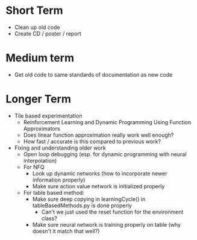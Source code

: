 # Short Term
* Clean up old code
* Create CD / poster / report

# Medium term
* Get old code to same standards of documentation as new code  

# Longer Term
* Tile based experimentation
  * Reinforcement Learning and Dynamic Programming Using Function Approximators
  * Does linear function approximation really work well enough?
  * How fast / accurate is this compared to previous work?
* Fixing and understanding older work
  * Open loop debugging (esp. for dynamic programming with neural interpolation)
  * For NFQ
    * Look up dynamic networks (how to incorporate newer information properly)
    * Make sure action value network is initialized properly  
  * For table based method:
    * Make sure deep copying in learningCycle() in tableBasedMethods.py is done properly
      * Can't we just used the reset function for the environment class?
    * Make sure neural network is training properly on table (why doesn't it match that well?)